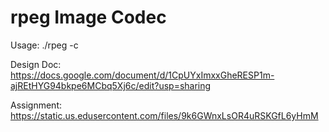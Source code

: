# rpeg Image Codec

Usage: ./rpeg -c <PPM input filename> <Output filename>  

Design Doc: https://docs.google.com/document/d/1CpUYxImxxGheRESP1m-ajREtHYG94bkpe6MCbq5Xj6c/edit?usp=sharing

Assignment: https://static.us.edusercontent.com/files/9k6GWnxLsOR4uRSKGfL6yHmM

